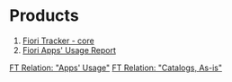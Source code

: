 # Products

1. [Fiori Tracker - core](ft-core.md)
2. [Fiori Apps' Usage Report](fa.md)

[FT Relation: "Apps' Usage"](ft-rel-appsusage.md)
[FT Relation: "Catalogs, As-is"](ft-rel-catalogs-asis.md)











